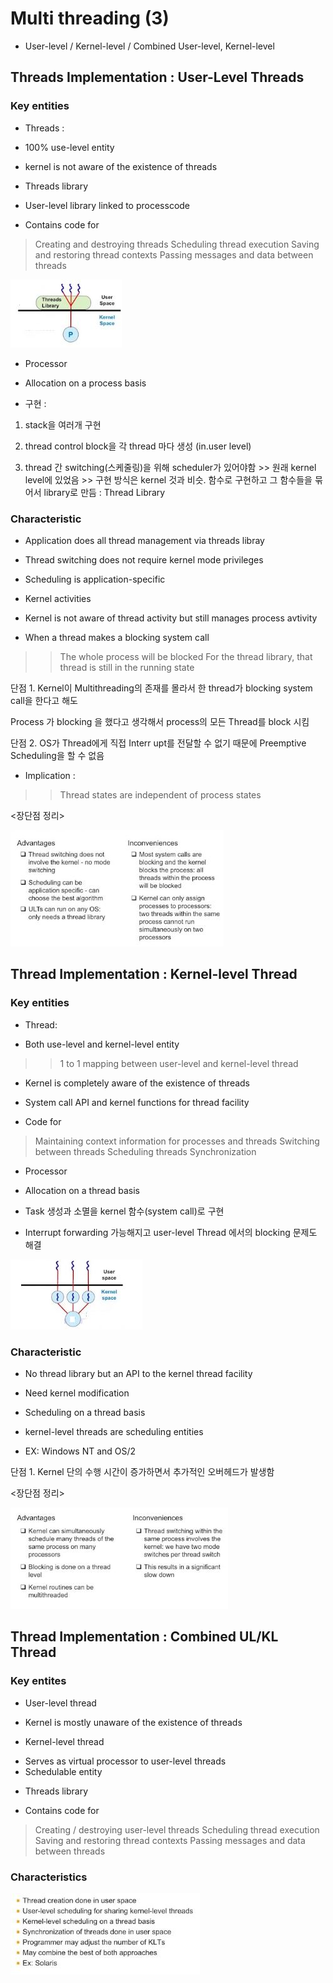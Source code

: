 # Multi threading (3)

- User-level / Kernel-level / Combined User-level, Kernel-level

## Threads Implementation : User-Level Threads
### Key entities
 + Threads :
 
  - 100% use-level entity
  
  - kernel is not aware of the existence of threads
  
 + Threads library
  - User-level library linked to processcode
  
  - Contains code for
   > Creating and destroying threads
   > Scheduling thread execution
   > Saving and restoring thread contexts
   > Passing messages and data between threads
   
   
   ![ch7_3_1](./pic/ch7_3_1.JPG)
   

 + Processor
  - Allocation on a process basis
  
 + 구현 :
  1. stack을 여러개 구현
  
  2. thread control block을 각 thread 마다 생성 (in.user level)
  
  3. thread 간 switching(스케줄링)을 위해 scheduler가 있어야함
    >> 원래 kernel level에 있었음
    >> 구현 방식은 kernel 것과 비슷. 함수로 구현하고 그 함수들을 묶어서 library로 만듬 : Thread Library
    
  
### Characteristic
 + Application does all thread management via threads libray
 
  - Thread switching does not require kernel mode privileges
 
  - Scheduling is application-specific
  
 + Kernel activities
  
  - Kernel is not aware of thread activity but still manages process avtivity
  
  - When a thread makes a blocking system call
   >> The whole process will be blocked
   >> For the thread library, that thread is still in the running state
   
  단점 1. Kernel이 Multithreading의 존재를 몰라서 한 thread가 blocking system call을 한다고 해도
  
   Process 가 blocking 을 했다고 생각해서 process의 모든 Thread를 block 시킴
   
  단점 2. OS가 Thread에게 직접 Interr upt를 전달할 수 없기 때문에 Preemptive Scheduling을 할 수 없음
   
  - Implication :
   >> Thread states are independent of process states
   
  
  <장단점 정리>
  
  
  ![ch7_3_2](./pic/ch7_3_2.JPG)
   
   
   
## Thread Implementation : Kernel-level Thread
### Key entities
 + Thread:
 
  - Both use-level and kernel-level entity
   >> 1 to 1 mapping between user-level and kernel-level thread
   
  - Kernel is completely aware of the existence of threads
  
 + System call API and kernel functions for thread facility
 
  - Code for
   > Maintaining context information for processes and threads
   > Switching between threads
   > Scheduling threads
   > Synchronization
   
 + Processor
  - Allocation on a thread basis
   
   
 + Task 생성과 소멸을 kernel 함수(system call)로 구현
 
 + Interrupt forwarding 가능해지고 user-level Thread 에서의 blocking 문제도 해결
   
   
![ch7_3_3](./pic/ch7_3_3.JPG)


### Characteristic
  + No thread library but an API to the kernel thread facility
   
   - Need kernel modification
   
  + Scheduling on a thread basis
   
   - kernel-level threads are scheduling entities
   
  + EX: Windows NT and OS/2

  단점 1. Kernel 단의 수행 시간이 증가하면서 추가적인 오버헤드가 발생함
   
   
  <장단점 정리>
  
  
  ![ch7_3_4](./pic/ch7_3_4.JPG)
  


## Thread Implementation : Combined UL/KL Thread
### Key entites
 + User-level thread
  - Kernel is mostly unaware of the existence of threads
  
 + Kernel-level thread
  - Serves as virtual processor to user-level threads
  - Schedulable entity
  
 + Threads library
  - Contains code for
   > Creating / destroying user-level threads
   > Scheduling thread execution
   > Saving and restoring thread contexts
   > Passing messages and data between threads
  

### Characteristics
   
![ch7_3_5](./pic/ch7_3_5.JPG)
   
   